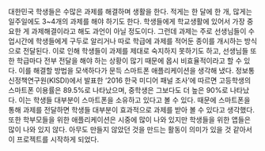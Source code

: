 대한민국 학생들은 수많은 과제를 해결하며 생활을 한다. 적게는 한 달에 한 개, 많게는 일주일에도 3~4개의 과제를 해야 하기도 한다. 학생들에게 학교생활에 있어서 가장 중요한 게 과제해결이라고 해도 과언이 아닐 정도이다. 그런데 과제는 주로 선생님들이 수업시간에 학생들에게 구두로 알리거나 따로 학급에 과제를 적어둔 종이를 개시하는 방식으로 전달된다. 이로 인해 학생들이 과제를 제대로 숙지하지 못하기도 하고, 선생님들 또한 학급마다 전부 전달을 해야 하는 상황이 많기 때문에 몹시 비효율적이라고 할 수 있다.
이를 해결할 방법을 모색하다가 문득 스마트폰 애플리케이션을 생각해 냈다. 정보통신정책연구원(KISDI)에서 발표한 ‘2016 한국 미디어 패널 조사’에 따르면 고등학생의 스마트폰 이용률은 89.5%로 나타났으며, 중학생은 그보다도 더 높은 90%로 나타났다. 이는 학생들 대부분이 스마트폰을 소유하고 있다고 볼 수 있다. 때문에 스마트폰을 통해 과제를 전달하면 학생들 대부분이 효과적으로 과제를 받아 볼 수 있다고 생각했다. 또한 학부모들을 위한 애플리케이션은 시중에 많이 나와 있지만 학생들을 위한 앱들은 많이 나와 있지 않다. 아무도 만들지 않았던 것을 만드는 활동이 의미가 있을 것 같아서 이 프로젝트를 시작하게 되었다.
